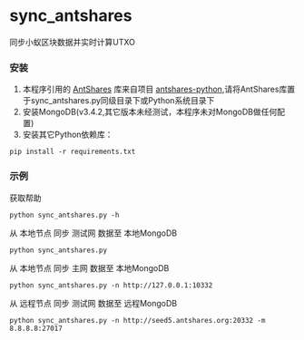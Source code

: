 # sync_antshares
同步小蚁区块数据并实时计算UTXO

### 安装
1. 本程序引用的 [AntShares](https://github.com/AntSharesSDK/antshares-python/tree/master/sdk/AntShares) 库来自项目 [antshares-python](https://github.com/AntSharesSDK/antshares-python),请将AntShares库置于sync_antshares.py同级目录下或Python系统目录下
2. 安装MongoDB(v3.4.2,其它版本未经测试，本程序未对MongoDB做任何配置)
3. 安装其它Python依赖库：
```
pip install -r requirements.txt
```



### 示例
获取帮助

```
python sync_antshares.py -h
```

从 本地节点 同步 测试网 数据至 本地MongoDB

```
python sync_antshares.py
```
从 本地节点 同步 主网 数据至 本地MongoDB

```
python sync_antshares.py -n http://127.0.0.1:10332
```

从 远程节点 同步 测试网 数据至 远程MongoDB

```
python sync_antshares.py -n http://seed5.antshares.org:20332 -m 8.8.8.8:27017
```
